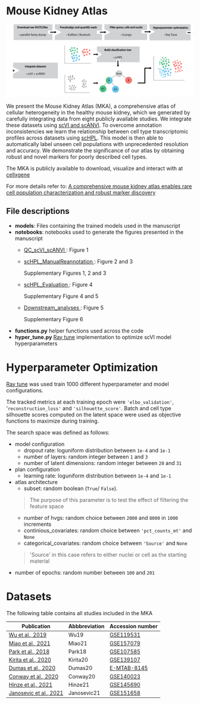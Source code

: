 # Mouse Kidney Atlas

![workflow](Figure1-workflow.png)

We present the Mouse Kidney Atlas (MKA), a comprehensive atlas of cellular heterogeneity in the healthy mouse kidney, which we generated by carefully integrating data from eight publicly available studies. We integrate these datasets using [scVI and scANVI](https://scvi-tools.org/). To overcome annotation inconsistencies we learn the relationship between cell type transcriptomic profiles across datasets using [scHPL](https://github.com/lcmmichielsen/scHPL). This model is then able to automatically label unseen cell populations with unprecedented resolution and accuracy. We demonstrate the significance of our atlas by obtaining robust and novel markers for poorly described cell types.

The MKA is publicly available to download, visualize and interact with at [cellxgene](https://cellxgene.cziscience.com/collections/92fde064-2fb4-41f8-b85c-c6904000b859)

For more details refer to: [ A comprehensive mouse kidney atlas enables rare cell population characterization and robust marker discovery](https://www.biorxiv.org/content/10.1101/2022.07.02.498501v1)

## File descriptions
- **models**: Files containing the trained models used in the manuscript
- **notebooks**: notebooks used to generate the figures presented in the manuscript
     - <u>QC_scVI_scANVI </u>: Figure 1
     - <u>scHPL_ManualReannotation </u>: Figure 2 and 3

        Supplementary Figures 1, 2 and 3
     - <u>scHPL_Evaluation </u>: Figure 4

        Supplementary Figure 4 and 5
     - <u>Downstream_analyses </u>: Figure 5

        Supplementary Figure 6
- **functions.py** helper functions used across the code
- **hyper_tune.py** [Ray tune](https://docs.ray.io/en/latest/tune/index.html) implementation to optimize scVI model hyperparameters

# Hyperparameter Optimization

[Ray tune](https://docs.ray.io/en/latest/tune/index.html) was used train 1000 different hyperparameter and model configurations. 

The tracked metrics at each training epoch were ``'elbo_validation'``, '``reconstruction_loss'`` and ``'silhouette_score'``. Batch and cell type silhouette scores computed on the latent space were used as objective functions to maximize during training. 

The search space was defined as follows:

- model configuration
    - dropout rate: loguniform distribution between `1e-4` and `1e-1`
    - number of layers: random integer between `1` and `3`
    - number of latent dimensions: random integer between `20` and `31`
- plan configuration
    - learning rate: loguniform distribution between `1e-4` and `1e-1`
- atlas architecture
    - subset: random boolean (`True`/ `False`). 
    > The purpose of this parameter is to test the effect of filtering the feature space
    - number of hvgs: random choice between ``2000`` and ``8000`` in ``1000`` increments
    - continious_covariates: random choice between ``'pct_counts_mt'`` and ``None``
    - categorical_covariates: random choice between ``'Source'`` and ``None``
    > 'Source' in this case refers to either nuclei or cell as the starting material
- number of epochs: random number between ``100`` and ``201``

# Datasets

The following table contains all studies included in the MKA

|        Publication                | Abbbreviation | Accession number         |
|------------------------|---------------|-------------|
| [Wu et al., 2019](https://www.ncbi.nlm.nih.gov/pmc/articles/PMC6317600/)        | Wu19          | [GSE119531](https://www.ncbi.nlm.nih.gov/geo/query/acc.cgi?acc=GSE119531)   |
| [Miao et al., 2021](https://pubmed.ncbi.nlm.nih.gov/33859189/)      | Miao21        | [GSE157079](https://www.ncbi.nlm.nih.gov/geo/query/acc.cgi?acc=GSE157079)   |
| [Park et al., 2018](https://pubmed.ncbi.nlm.nih.gov/29622724/)      | Park18        | [GSE107585](https://www.ncbi.nlm.nih.gov/geo/query/acc.cgi?acc=GSE107585)   |
| [Kirita et al., 2020](https://pubmed.ncbi.nlm.nih.gov/32571916/)    | Kirita20      | [GSE139107](https://www.ncbi.nlm.nih.gov/geo/query/acc.cgi?acc=GSE139107)   |
| [Dumas et al., 2020](https://www.ncbi.nlm.nih.gov/pmc/articles/PMC6935008/)     | Dumas20       | [E-MTAB-8145](https://www.ebi.ac.uk/arrayexpress/experiments/E-MTAB-8145/) |
| [Conway et al., 2020](https://pubmed.ncbi.nlm.nih.gov/32978267/)    | Conway20      | [GSE140023](https://www.ncbi.nlm.nih.gov/geo/query/acc.cgi?acc=GSE140023)   |
| [Hinze et al., 2021](https://pubmed.ncbi.nlm.nih.gov/33239393/)     | Hinze21       | [GSE145690](https://www.ncbi.nlm.nih.gov/geo/query/acc.cgi?acc=GSE145690)   |
| [Janosevic et al., 2021](https://pubmed.ncbi.nlm.nih.gov/33448928/) | Janosevic21   | [GSE151658](https://www.ncbi.nlm.nih.gov/geo/query/acc.cgi?acc=GSE151658)   |
